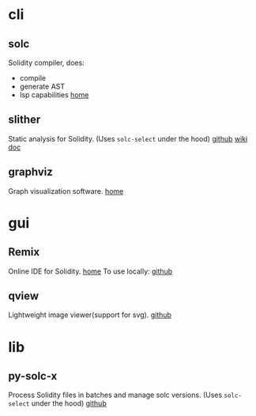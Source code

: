 # cli
## solc
Solidity compiler, does:
- compile
- generate AST
- lsp capabilities
[home](https://docs.soliditylang.org/en/latest/installing-solidity.html#)


## slither
Static analysis for Solidity.
(Uses `solc-select` under the hood)
[github](https://github.com/crytic/slither)
[wiki](https://github.com/crytic/slither/wiki)
[doc](https://crytic.github.io/slither/slither.html)


## graphviz
Graph visualization software.
[home](https://graphviz.org/)


# gui
## Remix
Online IDE for Solidity.
[home](https://remix.ethereum.org/)
To use locally:
[github](https://github.com/ethereum/remix-live/tree/gh-pages#readme)


## qview
Lightweight image viewer(support for svg).
[github](https://github.com/jurplel/qView)


# lib
## py-solc-x
Process Solidity files in batches and manage solc versions.
(Uses `solc-select` under the hood)
[github](https://github.com/ApeWorX/py-solc-x.git)
